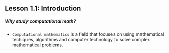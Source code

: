 ## Lesson 1.1: Introduction

<h5>Why study computational math?</h5>

- `Computational mathematics` is a field that focuses on using mathematical techiques, algorithms and computer technology to solve complex mathematical problems.
